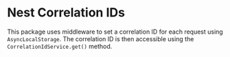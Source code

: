 # Nest Correlation IDs

This package uses middleware to set a correlation ID for each request using `AsyncLocalStorage`. The correlation ID is then accessible using the `CorrelationIdService.get()` method.
